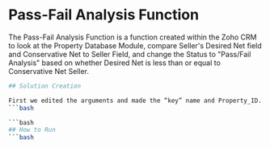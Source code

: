# Pass-Fail Analysis Function

The Pass-Fail Analysis Function is a function created within the Zoho CRM to look at the Property Database Module, compare Seller's Desired Net field and Conservative Net to Seller Field, and change the Status to "Pass/Fail Analysis" based on whether Desired Net is less than or equal to Conservative Net Seller.

```bash
## Solution Creation

First we edited the arguments and made the “key” name and Property_ID. This would allow us in the first line to access all the information of each account by using getRecordBy Then we created a variable “SellerDN” where we accessed the sellers desired net by using “get”. We then did the same thing to get the conservative net to seller data. Once we had these values we were able to compare them using a if else conditional. We made it so that if the sellers desired net was less than the conservative net to seller value then we will update the status of the account as “Pass Analysis”. We did this by using “Map()’” which allows us to take a variable with the new value and put it into the “status” field in the account. For the Else aspect this is where we did the Fail Analysis update by using the same “put” function. Finally we made a variable outside of the condition to actually push the Update into the account. We used zoho.crm.UpdateRecord and used the already made variables as our parameters.
```bash

```bash
## How to Run
```bash
